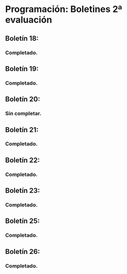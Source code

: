 # Programación: Boletines 2ª evaluación

## Boletín 18:
### Completado.

## Boletín 19:
### Completado.

## Boletín 20:
### Sin completar.

## Boletín 21:
### Completado.

## Boletín 22:
### Completado.

## Boletín 23:
### Completado.

## Boletín 25:
### Completado.

## Boletín 26:
### Completado.
